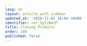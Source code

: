 ```yaml
---
lang: en
layout: article_with_sidebar
updated_at: '2018-11-01 18:04 +0400'
identifier: ref_5gTzBmtP
title: Cloning Products
order: 100
published: false
---
```


